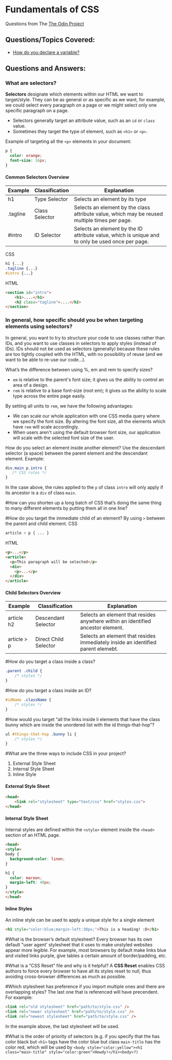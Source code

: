# Fundamentals of CSS 
Questions from The [The Odin Project](https://www.theodinproject.com/courses/html5-and-css3/lessons/css3-basics)

## Questions/Topics Covered:
- [How do you declare a variable?](#How-do-you-declare-a-variable?)

## Questions and Answers:

<h3 id="selectors">
    What are selectors?
</h3>

**Selectors** designate which elements within our HTML we want to target/style. They can be as general or as specific as we want, for example, we could select every paragraph on a page or we might select only one specific paragraph on a page. 
- Selectors generally target an attribute value, such as an `id` or `class` value.
- Sometimes they target the type of element, such as `<h1>` or `<p>`.

Example of targeting all the `<p>` elements in your document:
```CSS
p {
  color: orange;
  font-size: 16px;
}
```

#### Common Selectors Overview
| Example | Classification | Explanation |
|---------|----------------|-------------|
| h1      | Type Selector  | Selects an element by its type |
| .tagline | Class Selector | Selects an element by the class attribute value, which may be reused multiple times per page. |
| #intro | ID Selector | Selects an element by the ID attribute value, which is unique and to only be used once per page. |

CSS
```CSS
h1 {...}
.tagline {...}
#intro {...}
```

HTML
```HTML
<section id="intro">
    <h1>....</h1>
    <h2 class="tagline">....</h2>
</section>
```

### In general, how specific should you be when targeting elements using selectors?
In general, you want to try to structure your code to use classes rather than IDs, and you want to use classes in selectors to apply styles (instead of IDs). IDs should not be used as selectors (generally) because these rules are too tightly coupled with the HTML, with no possibility of reuse (and we want to be able to re-use our code...).

What’s the difference between using %, em and rem to specify sizes?
- `em` is relative to the parent's font size; it gives us the ability to control an area of a design.
- `rem` is relative to a base font-size (root em); it gives us the ability to scale type across the entire page easily.

By setting all units to `rem`, we have the following advantages:
- We can scale our whole application with one CSS media query where we specify the font size. By altering the font size, all the elements which have `rem` will scale accordingly.
- When users aren't using the default browser font size, our application will scale with the selected font size of the user.

How do you select an element inside another element?
Use the descendant selector (a space) between the parent element and the descendant element.
Example:
```CSS
div.main p.intro {
   /* CSS rules */
}
```
In the case above, the rules applied to the `p` of class `intro` will only apply if its ancestor is a `div` of class `main`. 

#How can you shorten up a long batch of CSS that’s doing the same thing to many different elements by putting them all in one line?

#How do you target the immediate child of an element?
By using `>` between the parent and child element.
CSS
```CSS
article > p { ... }
```

HTML
```HTML
<p>...</p>
<article>
  <p>This paragraph will be selected</p>
  <div>
    <p>...</p>
  </div>
</article>
```

#### Child Selectors Overview
| Example | Classification | Explanation |
|---------|----------------|-------------|
| article h2      | Descendant Selector  | Selects an element that resides anywhere within an identified ancestor element. |
| article > p | Direct Child Selector | Selects an element that resides immediately inside an identified parent elemebt. |

#How do you target a class inside a class?
```CSS
.parent .child {
    /* styles */
}
```

#How do you target a class inside an ID?
```CSS
#idName .className {
    /* styles */
}
```
#How would you target “all the links inside li elements that have the class bunny which are inside the unordered list with the id things-that-hop”?
```CSS
ul #things-that-hop .bunny li {
    /* styles */
}
```

#What are the three ways to include CSS in your project?
1. External Style Sheet
2. Internal Style Sheet
3. Inline Style

#### External Style Sheet

```HTML
<head>
    <link rel="stylesheet" type="text/css" href="styles.css">
</head>
```
#### Internal Style Sheet
Internal styles are defined within the `<style>` element inside the `<head>` section of an HTML page.
```HTML
<head>
<style>
body {
  background-color: linen;
}

h1 {
  color: maroon;
  margin-left: 40px;
} 
</style>
</head>
```

#### Inline Styles
An inline style can be used to apply a unique style for a single element
```HTML
<h1 style="color:blue;margin-left:30px;">This is a heading! :D</h1>
```

#What is the browser’s default stylesheet?
Every browser has its own default "user agent' stylesheet that it uses to make unstyled websites appear more legible. For example, most browsers by default make links blue and visited links purple, give tables a certain amount of border/padding, etc. 


#What is a “CSS Reset” file and why is it helpful?
A **CSS Reset** enables CSS authors to force every browser to have all its styles reset to null, thus avoiding cross-browser differences as much as possible. 

#Which stylesheet has preference if you import multiple ones and there are overlapping styles?
The last one that is referenced will have precendent. For example:
```HTML
<link rel="old stylesheet" href="path/to/style.css" />
<link rel="newer stylesheet" href="path/to/style.css" />
<link rel="newest stylesheet" href="path/to/style.css" />
```
In the example above, the last stylesheet will be used.

#What is the order of priority of selectors (e.g. if you specify that the <body> has color black but `<h1>` tags have the color blue but class `main-title` has the color red, which will be used by `<body style="color:yellow"><h1 class="main-title" style="color:green">Howdy!</h1><body>?)`
